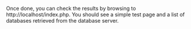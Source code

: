 Once done, you can check the results by browsing to http://localhost/index.php.
You should see a simple test page and a list of databases retrieved from the
database server.

